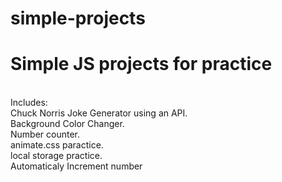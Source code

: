 # simple-projects
<h1>Simple JS projects for practice</h1>
<br>
Includes:
<br>
Chuck Norris Joke Generator using an API.
<br>
Background Color Changer.
<br>
Number counter.
<br>
animate.css paractice.
<br>
local storage practice.
<br>
Automaticaly Increment number
<br>
